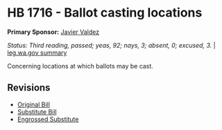# HB 1716 - Ballot casting locations
**Primary Sponsor:** [Javier Valdez](/person/leg/javier.valdez.md)

*Status: Third reading, passed; yeas, 92; nays, 3; absent, 0; excused, 3.* | [leg.wa.gov summary](https://app.leg.wa.gov/billsummary?BillNumber=1716&Year=2021)

Concerning locations at which ballots may be cast.

## Revisions
* [Original Bill](1/)
* [Substitute Bill](S/)
* [Engrossed Substitute](S.E/)